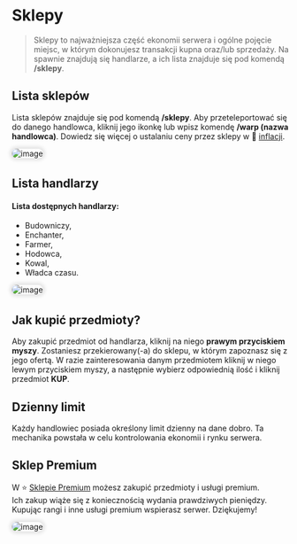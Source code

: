 <style>
img:not(.medium-zoom-image--opened):not(.navbar-link-icon) {
    max-width: 350px; /* Maksymalna szerokość */
    max-height: 300px; /* Maksymalna wysokość */
    width: auto; /* Automatyczna szerokość */
    height: auto; /* Automatyczna wysokość */
    object-fit: contain; /* Dopasowanie bez przycinania */
    margin: 0 8px 4px 0;
    box-shadow: 0 0 6px 4px rgba(0, 0, 0, .1);
    border-radius: 10px;
}
</style>

# Sklepy

> Sklepy to najważniejsza część ekonomii serwera i ogólne pojęcie miejsc, w którym dokonujesz transakcji kupna oraz/lub sprzedaży. Na spawnie znajdują się handlarze, a ich lista znajduje się pod komendą **/sklepy**.

## Lista sklepów

Lista sklepów znajduje się pod komendą **/sklepy**. Aby przeteleportować się do danego handlowca, kliknij jego ikonkę lub wpisz komendę **/warp (nazwa handlowca)**.
Dowiedz się więcej o ustalaniu ceny przez sklepy w 💸 [inflacji](/inflation).

![image](/pages/images/shops/shop-1.webp)

## Lista handlarzy

#### Lista dostępnych handlarzy:
- Budowniczy,
- Enchanter,
- Farmer,
- Hodowca,
- Kowal,
- Władca czasu.

![image](/pages/images/shops/shop-3.webp)

## Jak kupić przedmioty?

Aby zakupić przedmiot od handlarza, kliknij na niego **prawym przyciskiem myszy**. Zostaniesz przekierowany(-a) do sklepu, w którym zapoznasz się z jego ofertą. W razie zainteresowania danym przedmiotem kliknij w niego lewym przyciskiem myszy, a następnie wybierz odpowiednią ilość i kliknij przedmiot **KUP**.

## Dzienny limit

Każdy handlowiec posiada określony limit dzienny na dane dobro. Ta mechanika powstała w celu kontrolowania ekonomii i rynku serwera.

## Sklep Premium

W ⭐ [Sklepie Premium](/premiumshop) możesz zakupić przedmioty i usługi premium.
<br>Ich zakup wiąże się z koniecznością wydania prawdziwych pieniędzy.
<br>Kupując rangi i inne usługi premium wspierasz serwer. Dziękujemy!

![image](/pages/images/shops/shop-4.webp)